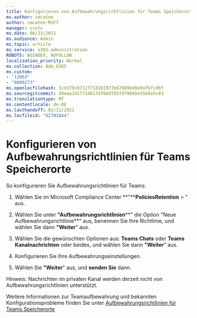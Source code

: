 ```yaml
---
title: Konfigurieren von Aufbewahrungsrichtlinien für Teams Speicherorte
ms.author: cmcatee
author: cmcatee-MSFT
manager: scotv
ms.date: 06/23/2021
ms.audience: Admin
ms.topic: article
ms.service: o365-administration
ROBOTS: NOINDEX, NOFOLLOW
localization_priority: Normal
ms.collection: Adm_O365
ms.custom:
- "12063"
- "9000273"
ms.openlocfilehash: 3cd179c8712f718101973b67609bd8e9afbfcdbf
ms.sourcegitcommit: 49eaa1417714617d768df85fd79b65e35b6e5c83
ms.translationtype: MT
ms.contentlocale: de-DE
ms.lasthandoff: 02/11/2022
ms.locfileid: "62701844"
---
```

# <a name="configure-retention-policies-for-teams-locations"></a>Konfigurieren von Aufbewahrungsrichtlinien für Teams Speicherorte

So konfigurieren Sie Aufbewahrungsrichtlinien für Teams:

1. Wählen Sie im Microsoft Compliance Center **"****PoliciesRetention** > " aus.

1. Wählen Sie unter **"Aufbewahrungsrichtlinien****" die Option "Neue Aufbewahrungsrichtlinie**" aus, benennen Sie Ihre Richtlinie, und wählen Sie dann **"Weiter**" aus.

1. Wählen Sie die gewünschten Optionen aus: **Teams Chats** oder **Teams Kanalnachrichten** oder beides, und wählen Sie dann **"Weiter**" aus.

1. Konfigurieren Sie Ihre Aufbewahrungseinstellungen. 

1. Wählen Sie **"Weiter**" aus, und **senden Sie** dann.

Hinweis: Nachrichten im privaten Kanal werden derzeit nicht von Aufbewahrungsrichtlinien unterstützt.

Weitere Informationen zur Teamaufbewahrung und bekannten Konfigurationsprobleme finden Sie unter [Aufbewahrungsrichtlinien für Teams Speicherorte](https://docs.microsoft.com/microsoft-365/compliance/create-retention-policies#retention-policy-for-teams-locations)

